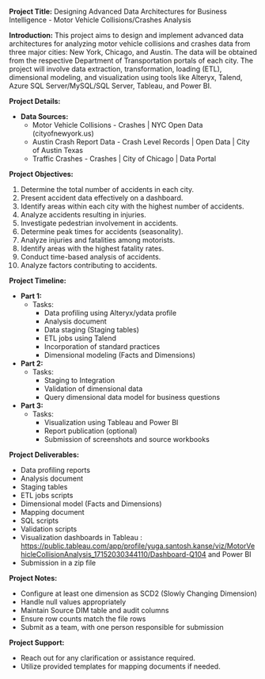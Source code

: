 **Project Title:** Designing Advanced Data Architectures for Business Intelligence - Motor Vehicle Collisions/Crashes Analysis

**Introduction:**
This project aims to design and implement advanced data architectures for analyzing motor vehicle collisions and crashes data from three major cities: New York, Chicago, and Austin. The data will be obtained from the respective Department of Transportation portals of each city. The project will involve data extraction, transformation, loading (ETL), dimensional modeling, and visualization using tools like Alteryx, Talend, Azure SQL Server/MySQL/SQL Server, Tableau, and Power BI.

**Project Details:**
- **Data Sources:**
  - Motor Vehicle Collisions - Crashes | NYC Open Data (cityofnewyork.us)
  - Austin Crash Report Data - Crash Level Records | Open Data | City of Austin Texas
  - Traffic Crashes - Crashes | City of Chicago | Data Portal

**Project Objectives:**
1. Determine the total number of accidents in each city.
2. Present accident data effectively on a dashboard.
3. Identify areas within each city with the highest number of accidents.
4. Analyze accidents resulting in injuries.
5. Investigate pedestrian involvement in accidents.
6. Determine peak times for accidents (seasonality).
7. Analyze injuries and fatalities among motorists.
8. Identify areas with the highest fatality rates.
9. Conduct time-based analysis of accidents.
10. Analyze factors contributing to accidents.

**Project Timeline:**
- **Part 1:**
  - Tasks:
    - Data profiling using Alteryx/ydata profile
    - Analysis document
    - Data staging (Staging tables)
    - ETL jobs using Talend
    - Incorporation of standard practices
    - Dimensional modeling (Facts and Dimensions)
- **Part 2:**
  - Tasks:
    - Staging to Integration
    - Validation of dimensional data
    - Query dimensional data model for business questions
- **Part 3:**
  - Tasks:
    - Visualization using Tableau and Power BI
    - Report publication (optional)
    - Submission of screenshots and source workbooks

**Project Deliverables:**
- Data profiling reports
- Analysis document
- Staging tables
- ETL jobs scripts
- Dimensional model (Facts and Dimensions)
- Mapping document
- SQL scripts
- Validation scripts
- Visualization dashboards in Tableau : https://public.tableau.com/app/profile/yuga.santosh.kanse/viz/MotorVehicleCollisionAnalysis_17152030344110/Dashboard-Q104 and Power BI
- Submission in a zip file

**Project Notes:**
- Configure at least one dimension as SCD2 (Slowly Changing Dimension)
- Handle null values appropriately
- Maintain Source DIM table and audit columns
- Ensure row counts match the file rows
- Submit as a team, with one person responsible for submission

**Project Support:**
- Reach out for any clarification or assistance required.
- Utilize provided templates for mapping documents if needed.
